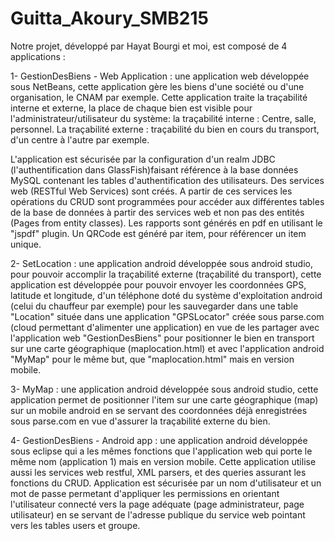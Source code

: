 # Guitta_Akoury_SMB215
Notre projet, développé par Hayat Bourgi et moi, est composé de 4 applications : 

1- GestionDesBiens - Web Application : une application web développée sous NetBeans, cette application gère les biens d'une société ou d'une organisation, le CNAM par exemple.
Cette application traite la traçabilité interne et externe, la place de chaque bien est visible pour l'administrateur/utilisateur du système: la traçabilité interne : Centre, salle, personnel. La traçabilité externe : traçabilité du bien en cours du transport, d'un centre à l'autre par exemple.

L'application est sécurisée par la configuration d'un realm JDBC (l'authentification dans GlassFish)faisant référence à la base données MySQL contenant les tables d'authentification des utilisateurs. Des services web (RESTful Web Services) sont créés. A partir de ces services les opérations du CRUD sont programmées pour accéder aux différentes tables de la base de données à partir des services web et non pas des entités (Pages from entity classes). Les rapports sont générés en pdf en utilisant le "jspdf" plugin. Un QRCode est généré par item, pour référencer un item unique. 

2- SetLocation : une application android développée sous android studio, pour pouvoir accomplir la traçabilité externe (traçabilité du transport), cette application est développée pour pouvoir envoyer les coordonnées GPS, latitude et longitude, d'un téléphone doté du système d'exploitation android (celui du chauffeur par exemple) pour les sauvegarder dans une table "Location" située dans une application "GPSLocator" créée sous parse.com (cloud permettant d'alimenter une application) en vue de les partager avec l'application web "GestionDesBiens" pour positionner le bien en transport sur une carte géographique (maplocation.html) et avec l'application android "MyMap" pour le même but, que "maplocation.html" mais en version mobile. 

3- MyMap : une application android développée sous android studio, cette application permet de positionner l'item sur une carte géographique (map) sur un mobile android en se servant des coordonnées déjà enregistrées sous parse.com en vue d'assurer la traçabilité externe du bien.

4- GestionDesBiens - Android app : une application android  développée sous eclipse qui a les mêmes fonctions que l'application web qui porte le même nom (application 1) mais en version mobile. Cette application utilise aussi les services web restful, XML parsers, et des queries assurant les fonctions du CRUD. Application est sécurisée par un nom d'utilisateur et un mot de passe permetant d'appliquer les permissions en orientant l'utilisateur connecté vers la page adéquate (page administrateur, page utilisateur) en se servant de l'adresse publique du service web pointant vers les tables users et groupe.
